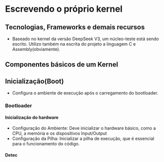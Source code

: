# Escrevendo o próprio kernel
## Tecnologias, Frameworks e demais recursos
- Baseado no kernel da versão DeepSeek V3, um núcleo-teste está sendo escrito. Utilizo também na escrita do projeto a linguagem C e Assembly(obviamente).
## Componentes básicos de um Kernel

## Inicialização(Boot)
- Configura o ambiente de execução após o carregamento do bootloader.
### Bootloader
#### Inicialização do hardware
- Configuração do Ambiente: Deve inicializar o hardware básico, como a CPU, a memória e os dispositivos Input/Output
- Configuração da Pilha: Inicializar a pilha de execução, que é essencial para o funcionamento do código.
#### Detec